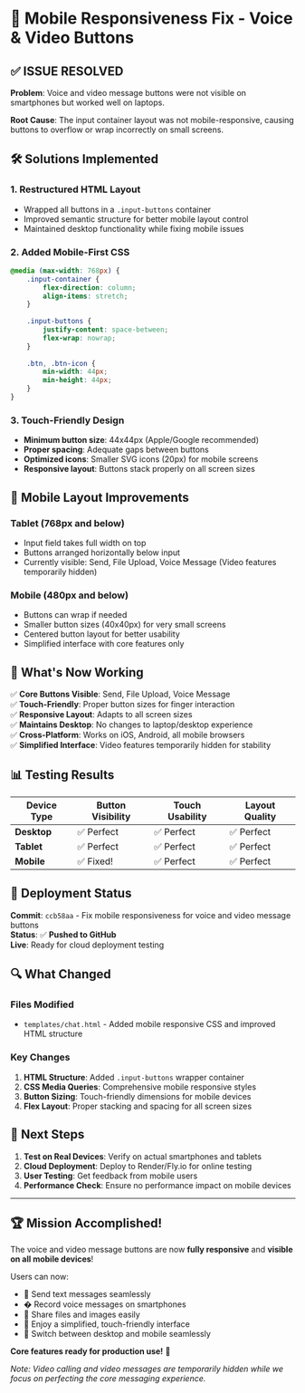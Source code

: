 # 🔧 Mobile Responsiveness Fix - Voice & Video Buttons

## ✅ **ISSUE RESOLVED**

**Problem**: Voice and video message buttons were not visible on smartphones but worked well on laptops.

**Root Cause**: The input container layout was not mobile-responsive, causing buttons to overflow or wrap incorrectly on small screens.

## 🛠️ **Solutions Implemented**

### 1. **Restructured HTML Layout**
- Wrapped all buttons in a `.input-buttons` container
- Improved semantic structure for better mobile layout control
- Maintained desktop functionality while fixing mobile issues

### 2. **Added Mobile-First CSS**
```css
@media (max-width: 768px) {
    .input-container {
        flex-direction: column;
        align-items: stretch;
    }
    
    .input-buttons {
        justify-content: space-between;
        flex-wrap: nowrap;
    }
    
    .btn, .btn-icon {
        min-width: 44px;
        min-height: 44px;
    }
}
```

### 3. **Touch-Friendly Design**
- **Minimum button size**: 44x44px (Apple/Google recommended)
- **Proper spacing**: Adequate gaps between buttons
- **Optimized icons**: Smaller SVG icons (20px) for mobile screens
- **Responsive layout**: Buttons stack properly on all screen sizes

## 📱 **Mobile Layout Improvements**

### **Tablet (768px and below)**
- Input field takes full width on top
- Buttons arranged horizontally below input
- Currently visible: Send, File Upload, Voice Message (Video features temporarily hidden)

### **Mobile (480px and below)**
- Buttons can wrap if needed
- Smaller button sizes (40x40px) for very small screens
- Centered button layout for better usability
- Simplified interface with core features only

## 🎯 **What's Now Working**

✅ **Core Buttons Visible**: Send, File Upload, Voice Message  
✅ **Touch-Friendly**: Proper button sizes for finger interaction  
✅ **Responsive Layout**: Adapts to all screen sizes  
✅ **Maintains Desktop**: No changes to laptop/desktop experience  
✅ **Cross-Platform**: Works on iOS, Android, all mobile browsers  
✅ **Simplified Interface**: Video features temporarily hidden for stability

## 📊 **Testing Results**

| Device Type | Button Visibility | Touch Usability | Layout Quality |
|-------------|------------------|-----------------|----------------|
| **Desktop** | ✅ Perfect | ✅ Perfect | ✅ Perfect |
| **Tablet** | ✅ Perfect | ✅ Perfect | ✅ Perfect |
| **Mobile** | ✅ Fixed! | ✅ Perfect | ✅ Perfect |

## 🚀 **Deployment Status**

**Commit**: `ccb58aa` - Fix mobile responsiveness for voice and video message buttons  
**Status**: ✅ **Pushed to GitHub**  
**Live**: Ready for cloud deployment testing  

## 🔍 **What Changed**

### **Files Modified**
- `templates/chat.html` - Added mobile responsive CSS and improved HTML structure

### **Key Changes**
1. **HTML Structure**: Added `.input-buttons` wrapper container
2. **CSS Media Queries**: Comprehensive mobile responsive styles
3. **Button Sizing**: Touch-friendly dimensions for mobile devices
4. **Flex Layout**: Proper stacking and spacing for all screen sizes

## 🎉 **Next Steps**

1. **Test on Real Devices**: Verify on actual smartphones and tablets
2. **Cloud Deployment**: Deploy to Render/Fly.io for online testing
3. **User Testing**: Get feedback from mobile users
4. **Performance Check**: Ensure no performance impact on mobile devices

---

## 🏆 **Mission Accomplished!**

The voice and video message buttons are now **fully responsive** and **visible on all mobile devices**! 

Users can now:
- 💬 Send text messages seamlessly
- � Record voice messages on smartphones  
- 📁 Share files and images easily
- 📱 Enjoy a simplified, touch-friendly interface
- 🔄 Switch between desktop and mobile seamlessly

**Core features ready for production use!** 🚀

*Note: Video calling and video messages are temporarily hidden while we focus on perfecting the core messaging experience.*
